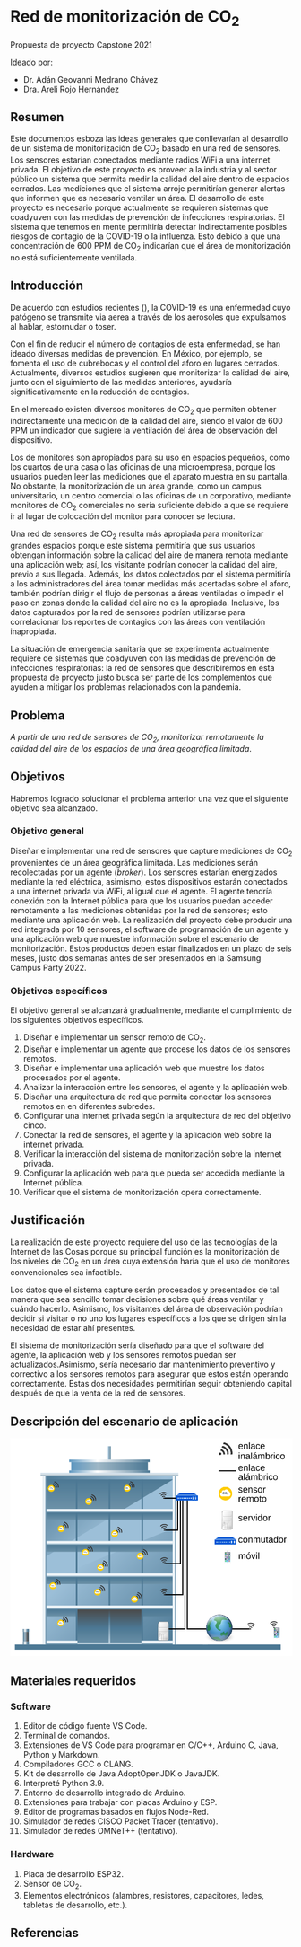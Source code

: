 # Red de monitorización de CO<sub>2</sub>

Propuesta de proyecto Capstone 2021

Ideado por:

* Dr. Adán Geovanni Medrano Chávez
* Dra. Areli Rojo Hernández

## Resumen

Este documentos esboza las ideas generales que conllevarían al desarrollo de un sistema de monitorización de CO<sub>2</sub> basado en una red de sensores. Los sensores estarían conectados mediante radios WiFi a una internet privada. El objetivo de este proyecto es proveer a la industria y al sector público un sistema que permita medir la calidad del aire dentro de espacios cerrados. Las mediciones que el sistema arroje permitirían generar alertas que informen que es necesario ventilar un área. El desarrollo de este proyecto es necesario porque actualmente se requieren sistemas que coadyuven con las medidas de prevención de infecciones respiratorias. El sistema que tenemos en mente permitiría detectar indirectamente posibles riesgos de contagio de la COVID-19 o la influenza. Esto debido a que una concentración de 600 PPM de CO<sub>2</sub> indicarían que el área de monitorización no está suficientemente ventilada.

## Introducción

De acuerdo con estudios recientes (), la COVID-19 es una enfermedad cuyo patógeno se transmite via aerea a través de los aerosoles que expulsamos al hablar, estornudar o toser.

Con el fin de reducir el número de contagios de esta enfermedad, se han ideado diversas medidas de prevención. En México, por ejemplo, se fomenta el uso de cubrebocas y el control del aforo en lugares cerrados. Actualmente, diversos estudios sugieren que monitorizar la calidad del aire, junto con el siguimiento de las medidas anteriores, ayudaría significativamente en la reducción de contagios.

En el mercado existen diversos monitores de CO<sub>2</sub> que permiten obtener indirectamente una medición de la calidad del aire, siendo el valor de 600 PPM un indicador que sugiere la ventilación del área de observación del dispositivo. 

Los de monitores son apropiados para su uso en espacios pequeños, como los cuartos de una casa o las oficinas de una microempresa, porque los usuarios pueden leer las mediciones que el aparato muestra en su pantalla. No obstante, la monitorización de un área grande, como un campus universitario, un centro comercial o las oficinas de un corporativo, mediante monitores de CO<sub>2</sub> comerciales no sería suficiente debido a que se requiere ir al lugar de colocación del monitor para conocer se lectura.

Una red de sensores de CO<sub>2</sub> resulta más apropiada para monitorizar grandes espacios porque este sistema permitiría que sus usuarios obtengan información sobre la calidad del aire de manera remota mediante una aplicación web; así, los visitante podrían conocer la calidad del aire, previo a sus llegada. Además, los datos colectados por el sistema permitiría a los administradores del área tomar medidas más acertadas sobre el aforo, también podrían dirigir el flujo de personas a áreas ventiladas o impedir el paso en zonas donde la calidad del aire no es la apropiada. Inclusive, los datos capturados por la red de sensores podrían utilizarse para correlacionar los reportes de contagios con las áreas con ventilación inapropiada.

La situación de emergencia sanitaria que se experimenta actualmente requiere de sistemas que coadyuven con las medidas de prevención de infecciones respiratorias: la red de sensores que describiremos en esta propuesta de proyecto justo busca ser parte de los complementos que ayuden a mitigar los problemas relacionados con la pandemia.

## Problema

*A partir de una red de sensores de CO<sub>2</sub>, monitorizar remotamente la calidad del aire de los espacios de una área geográfica limitada*.

## Objetivos

Habremos logrado solucionar el problema anterior una vez que el siguiente objetivo sea alcanzado.

### Objetivo general

Diseñar e implementar una red de sensores que capture mediciones de CO<sub>2</sub> provenientes de un área geográfica limitada. Las mediciones serán recolectadas por un agente (*broker*). Los sensores estarían energizados mediante la red eléctrica, asimismo, estos dispositivos estarán conectados a una internet privada via WiFi, al igual que el agente. El agente tendría conexión con la Internet pública para que los usuarios puedan acceder remotamente a las mediciones obtenidas por la red de sensores; esto mediante una aplicación web. La realización del proyecto debe producir una red integrada por 10 sensores, el software de programación de un agente y una aplicación web que muestre información sobre el escenario de monitorización. Estos productos deben estar finalizados en un plazo de seis meses, justo dos semanas antes de ser presentados en la Samsung Campus Party 2022. 

### Objetivos específicos

El objetivo general se alcanzará gradualmente, mediante el cumplimiento de los siguientes objetivos específicos.

1. Diseñar e implementar un sensor remoto de CO<sub>2</sub>.
2. Diseñar e implementar un agente que procese los datos de los sensores remotos.
3. Diseñar e implementar una aplicación web que muestre los datos procesados por el agente.
4. Analizar la interacción entre los sensores, el agente y la aplicación web.
5. Diseñar una arquitectura de red que permita conectar los sensores remotos en en diferentes subredes.
6. Configurar una internet privada según la arquitectura de red del objetivo cinco.
7. Conectar la red de sensores, el agente y la aplicación web sobre la internet privada.
8. Verificar la interacción del sistema de monitorización sobre la internet privada.
9. Configurar la aplicación web para que pueda ser accedida mediante la Internet pública.
10. Verificar que el sistema de monitorización opera correctamente.

## Justificación

La realización de este proyecto requiere del uso de las tecnologías de la Internet de las Cosas porque su principal función es la monitorización de los niveles de CO<sub>2</sub> en un área cuya extensión haría que el uso de monitores convencionales sea infactible.

Los datos que el sistema capture serán procesados y presentados de tal manera que sea sencillo tomar decisiones sobre qué áreas ventilar y cuándo hacerlo. Asimismo, los visitantes del área de observación podrían decidir si visitar o no uno los lugares específicos a los que se dirigen sin la necesidad de estar ahí presentes.

El sistema de monitorización sería diseñado para que el software del agente, la aplicación web y los sensores remotos puedan ser actualizados.Asimismo, sería necesario dar mantenimiento preventivo y correctivo a los sensores remotos para asegurar que estos están operando correctamente. Estas dos necesidades permitirían seguir obteniendo capital después de que la venta de la red de sensores.

## Descripción del escenario de aplicación

![Edificio](./fig/building_wsn_CO2.svg "Red de sensores de CO2 desplegada en un edificio.")

## Materiales requeridos

### Software

1. Editor de código fuente VS Code.
2. Terminal de comandos.
3. Extensiones de VS Code para programar en C/C++, Arduino C, Java, Python y Markdown.
4. Compiladores GCC o CLANG.
5. Kit de desarrollo de Java AdoptOpenJDK o JavaJDK.
6. Interpreté Python 3.9.
7. Entorno de desarrollo integrado de Arduino.
8. Extensiones para trabajar con placas Arduino y ESP.
9. Editor de programas basados en flujos Node-Red.
10. Simulador de redes CISCO Packet Tracer (tentativo).
11. Simulador de redes OMNeT++ (tentativo).

### Hardware

1. Placa de desarrollo ESP32.
2. Sensor de CO<sub>2</sub>.
3. Elementos electrónicos (alambres, resistores, capacitores, ledes, tabletas de desarrollo, etc.).

## Referencias
